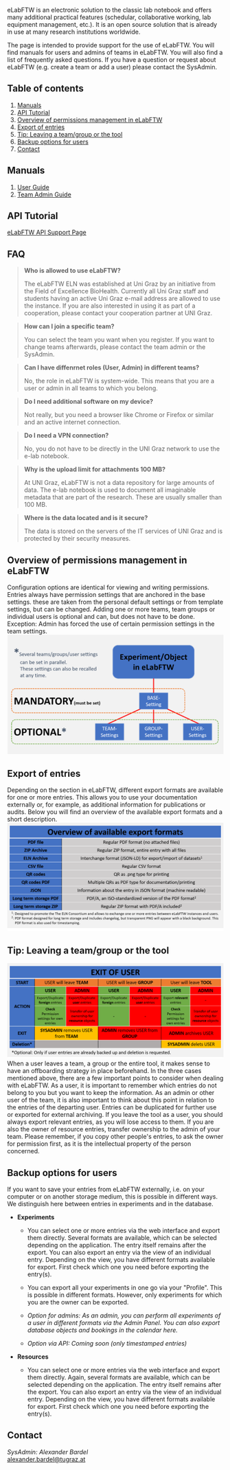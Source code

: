 eLabFTW is an electronic solution to the classic lab notebook and offers many additional practical features (schedular, collaborative working, lab equipment management, etc.). It is an open source solution that is already in use at many research institutions worldwide.

The page is intended to provide support for the use of eLabFTW. You will find manuals for users and admins of teams in eLabFTW. You will also find a list of frequently asked questions. If you have a question or request about eLabFTW (e.g. create a team or add a user) please contact the SysAdmin.

## Table of contents
1. [Manuals](#manuals)
2. [API Tutorial](#api_tutorial)
3. [Overview of permissions management in eLabFTW](#overview_permissions)
4. [Export of entries](#export_entries)
5. [Tip: Leaving a team/group or the tool](#leaving_user)
6. [Backup options for users](#backup_user)
7. [Contact](#contact)

## Manuals <a name="manuals"></a>

1. [User Guide](https://github.com/alexgu2008/elabftw_support_unigraz/raw/main/eLabFTW_BioHealth_Guide_User_en.pdf)
2. [Team Admin Guide](https://github.com/alexgu2008/elabftw_support_unigraz/raw/main/eLabFTW_Biohealth_Guide_TeamAdmin_en.pdf)

## API Tutorial <a name="api_tutorial"></a>

[eLabFTW API Support Page](https://alexgu2008.github.io/elabftw_api_support_unigraz/)

## FAQ

> **Who is allowed to use eLabFTW?**
> 
> The eLabFTW ELN was established at Uni Graz by an initiative from the Field of Excellence BioHealth. Currently all Uni Graz staff and students having an active Uni Graz e-mail address are allowed to use the instance. If you are also interested in using it as part of a cooperation, please contact your cooperation partner at UNI Graz.

> **How can I join a specific team?**
> 
> You can select the team you want when you register. If you want to change teams afterwards, please contact the team admin or the SysAdmin.

> **Can I have diffenrnet roles (User, Admin) in different teams?**
> 
> No, the role in eLabFTW is system-wide. This means that you are a user or admin in all teams to which you belong.

> **Do I need additional software on my device?**
> 
> Not really, but you need a browser like Chrome or Firefox or similar and an active internet connection.

> **Do I need a VPN connection?**
> 
> No, you do not have to be directly in the UNI Graz network to use the e-lab notebook.

> **Why is the upload limit for attachments 100 MB?**
> 
> At UNI Graz, eLabFTW is not a data repository for large amounts of data. The e-lab notebook is used to document all imaginable metadata that are part of the research. These are usually smaller than 100 MB.

> **Where is the data located and is it secure?**
> 
> The data is stored on the servers of the IT services of UNI Graz and is protected by their security measures.

## Overview of permissions management in eLabFTW <a name="overview_permissions"></a>

Configuration options are identical for viewing and writing permissions. Entries always have permission settings that are anchored in the base settings. these are taken from the personal default settings or from template settings, but can be changed. Adding one or more teams, team groups or individual users is optional and can, but does not have to be done. Exception: Admin has forced the use of certain permission settings in the team settings.
![](permissions_user.png)

## Export of entries <a name="export_entries"></a>
Depending on the section in eLabFTW, different export formats are available for one or more entries. This allows you to use your documentation externally or, for example, as additional information for publications or audits. Below you will find an overview of the available export formats and a short description.
![](Export_formats.png)

## Tip: Leaving a team/group or the tool <a name="leaving_user"></a>

![](User_Exit.png)
When a user leaves a team, a group or the entire tool, it makes sense to have an offboarding strategy in place beforehand. In the three cases mentioned above, there are a few important points to consider when dealing with eLabFTW. As a user, it is important to remember which entries do not belong to you but you want to keep the information. As an admin or other user of the team, it is also important to think about this point in relation to the entries of the departing user. Entries can be duplicated for further use or exported for external archiving. If you leave the tool as a user, you should always export relevant entries, as you will lose access to them. If you are also the owner of resource entries, transfer ownership to the admin of your team. Please remember, if you copy other people's entries, to ask the owner for permission first, as it is the intellectual property of the person concerned. 

## Backup options for users <a name="backup_user"></a>

If you want to save your entries from eLabFTW externally, i.e. on your computer or on another storage medium, this is possible in different ways. We distinguish here between entries in experiments and in the database.

* **Experiments**

  * You can select one or more entries via the web interface and export them directly. Several formats are        available, which can be selected depending on the application. The entry itself remains after the export.     You can also export an entry via the view of an individual entry. Depending on the view, you have             different formats available for export. First check which one you need before exporting the entry(s).
  * You can export all your experiments in one go via your "Profile". This is possible in different formats.      However, only experiments for which you are the owner can be exported.

  * *Option for admins: As an admin, you can perform all experiments of a user in different formats via the       Admin Panel. You can also export database objects and bookings in the calendar here.*

  * *Option via API: Coming soon (only timestamped entries)*

* **Resources**

  * You can select one or more entries via the web interface and export them directly. Again, several formats     are available, which can be selected depending on the application. The entry itself remains after the         export. You can also export an entry via the view of an individual entry. Depending on the view, you have     different formats available for export. First check which one you need before exporting the entry(s).

## Contact <a name="contact"></a>

*SysAdmin:* *Alexander* *Bardel*<br>
<alexander.bardel@tugraz.at> 
